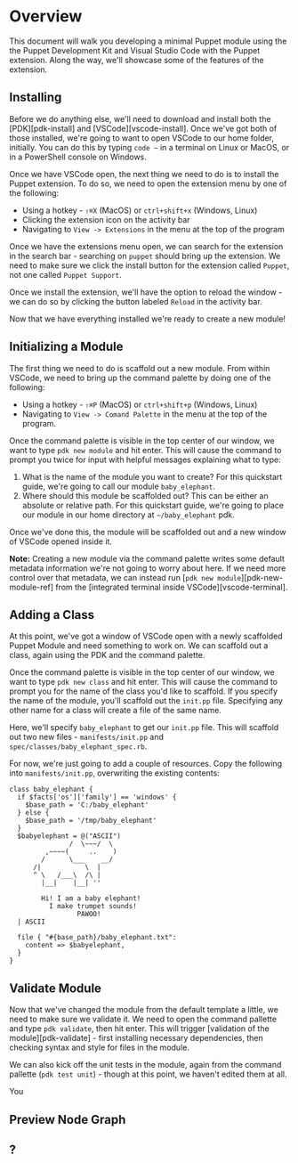 # Overview
This document will walk you developing a minimal Puppet module using the the Puppet Development Kit and Visual Studio Code with the Puppet extension.
Along the way, we'll showcase some of the features of the extension.

## Installing
Before we do anything else, we'll need to download and install both the [PDK][pdk-install] and [VSCode][vscode-install].
Once we've got both of those installed, we're going to want to open VSCode to our home folder, initially.
You can do this by typing `code ~` in a terminal on Linux or MacOS, or in a PowerShell console on Windows.

Once we have VSCode open, the next thing we need to do is to install the Puppet extension.
To do so, we need to open the extension menu by one of the following:

+ Using a hotkey - `⇧⌘X` (MacOS) or `ctrl+shift+x` (Windows, Linux)
+ Clicking the extension icon on the activity bar
+ Navigating to `View -> Extensions` in the menu at the top of the program

Once we have the extensions menu open, we can search for the extension in the search bar - searching on `puppet` should bring up the extension.
We need to make sure we click the install button for the extension called `Puppet`, not one called `Puppet Support`.

Once we install the extension, we'll have the option to reload the window - we can do so by clicking the button labeled `Reload` in the activity bar.

Now that we have everything installed we're ready to create a new module!

## Initializing a Module
The first thing we need to do is scaffold out a new module.
From within VSCode, we need to bring up the command palette by doing one of the following:

+ Using a hotkey - `⇧⌘P` (MacOS) or `ctrl+shift+p` (Windows, Linux)
+ Navigating to `View -> Comand Palette` in the menu at the top of the program.

Once the command palette is visible in the top center of our window, we want to type `pdk new module` and hit enter.
This will cause the command to prompt you twice for input with helpful messages explaining what to type:

1. What is the name of the module you want to create?
For this quickstart guide, we're going to call our module `baby_elephant`.
2. Where should this module be scaffolded out?
This can be either an absolute or relative path.
For this quickstart guide, we're going to place our module in our home directory at `~/baby_elephant`
pdk.

Once we've done this, the module will be scaffolded out and a new window of VSCode opened inside it.

**Note:** Creating a new module via the command palette writes some default metadata information we're not going to worry about here.
If we need more control over that metadata, we can instead run [`pdk new module`][pdk-new-module-ref] from the [integrated terminal inside VSCode][vscode-terminal].
## Adding a Class
At this point, we've got a window of VSCode open with a newly scaffolded Puppet Module and need something to work on.
We can scaffold out a class, again using the PDK and the command palette.

Once the command palette is visible in the top center of our window, we want to type `pdk new class` and hit enter.
This will cause the command to prompt you for the name of the class you'd like to scaffold.
If you specify the name of the module, you'll scaffold out the `init.pp` file.
Specifying any other name for a class will create a file of the same name.

Here, we'll specify `baby_elephant` to get our `init.pp` file.
This will scaffold out two new files - `manifests/init.pp` and `spec/classes/baby_elephant_spec.rb`.

For now, we're just going to add a couple of resources. Copy the following into `manifests/init.pp`, overwriting the existing contents:

```puppet
class baby_elephant {
  if $facts['os']['family'] == 'windows' {
    $base_path = 'C:/baby_elephant'
  } else {
    $base_path = '/tmp/baby_elephant'
  }
  $babyelephant = @("ASCII")
               /  \~~~/  \
         ,~~~~(     ..    )
        /      \___    __/
      /|           \  |
      ^ \   /___\  /\ |
        |__|    |__| ''

        Hi! I am a baby elephant!
          I make trumpet sounds!
                 PAWOO!
  | ASCII

  file { "#{base_path}/baby_elephant.txt":
    content => $babyelephant,
  }
}

```
## Validate Module
Now that we've changed the module from the default template a little, we need to make sure we validate it.
We need to open the command pallette and type `pdk validate`, then hit enter.
This will trigger [validation of the module][pdk-validate] - first installing necessary dependencies, then checking syntax and style for files in the module.

We can also kick off the unit tests in the module, again from the command pallette (`pdk test unit`) - though at this point, we haven't edited them at all.

You 
## Preview Node Graph

## ?